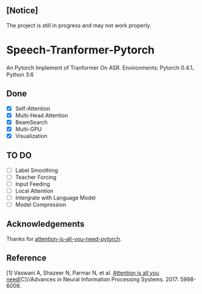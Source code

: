 ## [Notice]
The project is still in progress and may not work properly.
# Speech-Tranformer-Pytorch
An Pytorch Implement of Tranformer On ASR.
Environments: Pytorch 0.4.1、 Python 3.6

## Done
- [x] Self-Attention
- [x] Multi-Head Attention
- [x] BeamSearch
- [x] Multi-GPU
- [x] Visualization
## TO DO
- [ ] Label Smoothing
- [ ] Teacher Forcing
- [ ] Input Feeding
- [ ] Local Attention
- [ ] Intergrate with Language Model
- [ ] Model Compression

## Acknowledgements
Thanks for [attention-is-all-you-need-pytorch](https://github.com/jadore801120/attention-is-all-you-need-pytorch).
## Reference
[1] Vaswani A, Shazeer N, Parmar N, et al. [Attention is all you need](https://arxiv.org/abs/1706.03762)[C]//Advances in Neural Information Processing Systems. 2017: 5998-6008.
